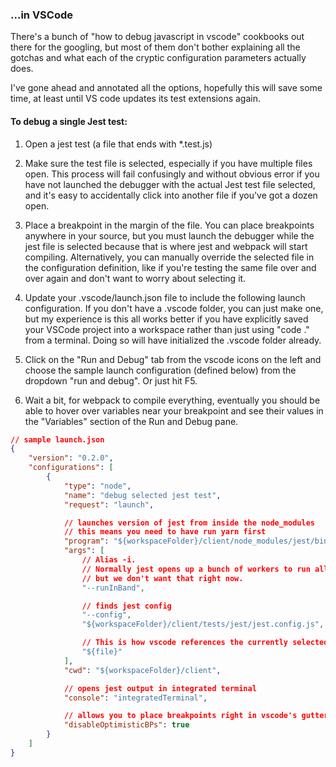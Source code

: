 ### ...in VSCode

There's a bunch of "how to debug javascript in vscode" cookbooks out there for the googling, but
most of them don't bother explaining all the gotchas and what each of the cryptic configuration
parameters actually does.

I've gone ahead and annotated all the options, hopefully this will save some time, at least until VS
code updates its test extensions again.

#### To debug a single Jest test:

1. Open a jest test (a file that ends with \*.test.js)

1. Make sure the test file is selected, especially if you have multiple files open. This process
   will fail confusingly and without obvious error if you have not launched the debugger with the
   actual Jest test file selected, and it's easy to accidentally click into another file if you've
   got a dozen open.

1. Place a breakpoint in the margin of the file. You can place breakpoints anywhere in your source,
   but you must launch the debugger while the jest file is selected because that is where jest and
   webpack will start compiling. Alternatively, you can manually override the selected file in the
   configuration definition, like if you're testing the same file over and over again and don't want
   to worry about selecting it.

1. Update your .vscode/launch.json file to include the following launch configuration. If you don't
   have a .vscode folder, you can just make one, but my experience is this all works better if you
   have explicitly saved your VSCode project into a workspace rather than just using "code ." from a
   terminal. Doing so will have initialized the .vscode folder already.

1. Click on the "Run and Debug" tab from the vscode icons on the left and choose the sample launch
   configuration (defined below) from the dropdown "run and debug". Or just hit F5.

1. Wait a bit, for webpack to compile everything, eventually you should be able to hover over
   variables near your breakpoint and see their values in the "Variables" section of the Run and
   Debug pane.

```json
// sample launch.json
{
    "version": "0.2.0",
    "configurations": [
        {
            "type": "node",
            "name": "debug selected jest test",
            "request": "launch",

            // launches version of jest from inside the node_modules
            // this means you need to have run yarn first
            "program": "${workspaceFolder}/client/node_modules/jest/bin/jest",
            "args": [
                // Alias -i.
                // Normally jest opens up a bunch of workers to run all your tests faster
                // but we don't want that right now.
                "--runInBand",

                // finds jest config
                "--config",
                "${workspaceFolder}/client/tests/jest/jest.config.js",

                // This is how vscode references the currently selected file
                "${file}"
            ],
            "cwd": "${workspaceFolder}/client",

            // opens jest output in integrated terminal
            "console": "integratedTerminal",

            // allows you to place breakpoints right in vscode's gutter
            "disableOptimisticBPs": true
        }
    ]
}
```
